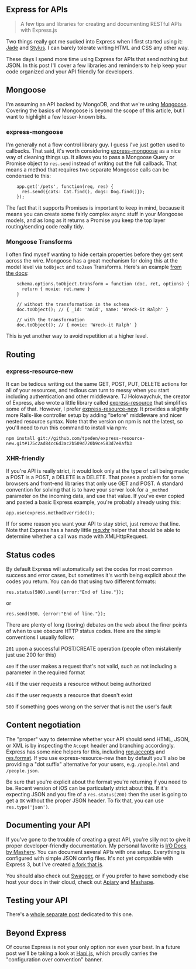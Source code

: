 Express for APIs
---

>A few tips and libraries for creating and documenting RESTful APIs with Express.js

Two things really got me sucked into Express when I first started using it: [Jade](http://jade-lang.com/) and [Stylus](http://learnboost.github.io/stylus/). I can barely tolerate writing HTML and CSS any other way.

These days I spend more time using Express for APIs that send nothing but JSON. In this post I'll cover a few libraries and reminders to help keep your code organized and your API friendly for developers.

## Mongoose

I'm assuming an API backed by MongoDB, and that we're using [Mongoose](http://mongoosejs.com/). Covering the basics of Mongoose is beyond the scope of this article, but I want to highlight a few lesser-known bits.

### express-mongoose

I'm generally not a flow control library guy. I guess I've just gotten used to callbacks. That said, it's worth considering [express-mongoose](https://github.com/LearnBoost/express-mongoose) as a nice way of cleaning things up. It allows you to pass a Mongoose Query or Promise object to `res.send` instead of writing out the full callback. That means a method that requires two separate Mongoose calls can be condensed to this:

        app.get('/pets', function(req, res) {
          res.send({cats: Cat.find(), dogs: Dog.find()});
        });

The fact that it supports Promises is important to keep in mind, because it means you can create some fairly complex async stuff in your Mongoose models, and as long as it returns a Promise you keep the top layer routing/sending code really tidy.

### Mongoose Transforms

I often find myself wanting to hide certain properties before they get sent across the wire. Mongoose has a great mechanism for doing this at the model level via  `toObject` and `toJson` Transforms. Here's an example [from the docs](http://mongoosejs.com/docs/api.html#document_Document-toObject):

        schema.options.toObject.transform = function (doc, ret, options) {
          return { movie: ret.name }
        }

        // without the transformation in the schema
        doc.toObject(); // { _id: 'anId', name: 'Wreck-it Ralph' }

        // with the transformation
        doc.toObject(); // { movie: 'Wreck-it Ralph' }

This is yet another way to avoid repetition at a higher level.

## Routing

### express-resource-new

It can be tedious writing out the same GET, POST, PUT, DELETE actions for all of your resources, and tedious can turn to messy when you start including authentication and other middleware. TJ Holowaychuk, the creator of Express, also wrote a little library called [express-resource](https://github.com/visionmedia/express-resource) that simplifies some of that. However, I prefer [express-resource-new](https://github.com/tpeden/express-resource-new). It provides a slightly more Rails-like controller setup by adding "before" middleware and nicer nested resource syntax. Note that the version on npm is not the latest, so you'll need to run this command to install via npm:

`npm install git://github.com/tpeden/express-resource-new.git#175c2ad84cc6d3ac2b509d720b9ce583d7e8afb3`

### XHR-friendly

If you're API is really strict, it would look only at the type of call being made; a POST is a POST, a DELETE is a DELETE. That poses a problem for some browsers and front-end libraries that only use GET and POST. A standard convention for solving that is to have your server look for a `_method` parameter on the incoming data, and use that value. If you've ever copied and pasted a basic Express example, you're probably already using this:

`app.use(express.methodOverride());`

If for some reason you want your API to stay strict, just remove that line. Note that Express has a handy little [req.xhr](http://expressjs.com/api.html#req.xhr) helper that should be able to determine whether a call was made with XMLHttpRequest.

## Status codes

By default Express will automatically set the codes for most common success and error cases, but sometimes it's worth being explicit about the codes you return. You can do that using two different formats:

`res.status(500).send({error:"End of line."});`

or

`res.send(500, {error:"End of line."});`

There are plenty of long (boring) debates on the web about the finer points of when to use obscure HTTP status codes. Here are the simple conventions I usually follow:

`201` upon a successful POST/CREATE operation (people often mistakenly just use 200 for this)

`400` if the user makes a request that's not valid, such as not including a parameter in the required format

`401` if the user requests a resource without being authorized

`404` if the user requests a resource that doesn't exist

`500` if something goes wrong on the server that is not the user's fault

## Content negotiation

The "proper" way to determine whether your API should send HTML, JSON, or XML is by inspecting the `Accept` header and branching accordingly. Express has some nice helpers for this, including [req.accepts](http://expressjs.com/api.html#req.accepts) and [res.format](http://expressjs.com/api.html#res.format). If you use express-resource-new then by default you'll also be providing a "dot suffix" alternative for your users, e.g. `/people.html` and `/people.json`.

Be sure that you're explicit about the format you're returning if you need to be. Recent version of iOS can be particularly strict about this. If it's expecting JSON and you fire of a `res.status(200)` then the user is going to get a `OK` without the proper JSON header. To fix that, you can use `res.type('json')`.

## Documenting your API

If you've gone to the trouble of creating a great API, you're silly not to give it proper developer-friendly documentation. My personal favorite is [I/O Docs by Mashery](https://github.com/mashery/iodocs). You can document several APIs with one setup. Everything is configured with simple JSON config files. It's not yet compatible with Express 3, but I've created [a fork that is](https://github.com/jedwood/iodocs/tree/express3).

You should also check out [Swagger](https://github.com/wordnik/swagger-node-express), or if you prefer to have somebody else host your docs in their cloud, check out [Apiary](http://apiary.io) and [Mashape](https://www.mashape.com/).

## Testing your API

There's a [whole separate post](http://blog.strongloop.com/how-to-test-an-api-with-node-js/) dedicated to this one.

## Beyond Express

Of course Express is not your only option nor even your best. In a future post we'll be taking a look at [Hapi.js](http://hapijs.com/), which proudly carries the "configuration over convention" banner.



